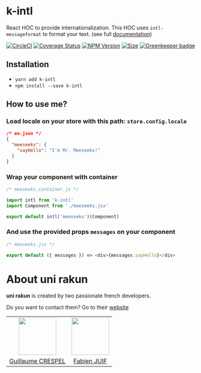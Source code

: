 # k-intl

React HOC to provide internationalization.
This HOC uses `intl-messageformat` to format your text. (see full [documentation](https://github.com/yahoo/intl-messageformat))

[![CircleCI](https://circleci.com/gh/unirakun/k-intl.svg?style=shield)](https://circleci.com/gh/unirakun/k-intl) [![Coverage Status](https://coveralls.io/repos/github/unirakun/k-intl/badge.svg?branch=master)](https://coveralls.io/github/unirakun/k-intl?branch=master) [![NPM Version](https://badge.fury.io/js/k-intl.svg)](https://www.npmjs.com/package/k-intl)
[![Size](http://img.badgesize.io/unirakun/k-intl/master/index.js.svg)]() [![Greenkeeper badge](https://badges.greenkeeper.io/unirakun/k-intl.svg)](https://greenkeeper.io/)

## Installation
 - `yarn add k-intl`
 - `npm install --save k-intl`

## How to use me?

### Load locale on your store with this path: `store.config.locale`
```json
/* en.json */
{
  "meeseeks": {
    "sayHello": "I'm Mr. Meeseeks!"
  }
}
```

### Wrap your component with container
```js
/* meeseeks.container.js */

import intl from 'k-intl'
import Component from './meeseeks.jsx'

export default intl('meeseeks')(Component)
```

### And use the provided props `messages` on your component
```js
/* meeseeks.jsx */

export default ({ messages }) => <div>{messages.sayHello}</div>
```

# About uni rakun
**uni rakun** is created by two passionate french developers.

Do you want to contact them? Go to their [website](https://unirakun.fr)

<table border="0">
 <tr>
  <td align="center"><img src="https://avatars1.githubusercontent.com/u/26094222?s=460&v=4" width="100" /></td>
  <td align="center"><img src="https://avatars1.githubusercontent.com/u/17828231?s=460&v=4" width="100" /></td>
 </tr>
 <tr>
  <td align="center"><a href="https://github.com/guillaumecrespel">Guillaume CRESPEL</a></td>
  <td align="center"><a href="https://github.com/fabienjuif">Fabien JUIF</a></td>
</table>
